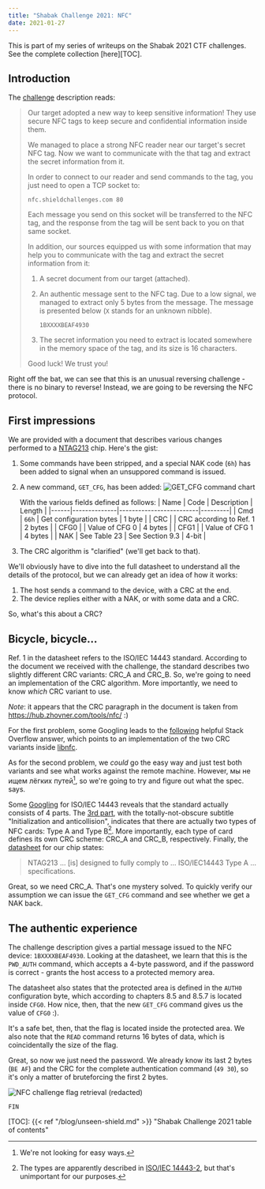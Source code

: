 ```yaml
---
title: "Shabak Challenge 2021: NFC"
date: 2021-01-27
---
```


This is part of my series of writeups on the Shabak 2021 CTF challenges.
See the complete collection [here][TOC].

## Introduction

The [challenge][Challenge] description reads:

> Our target adopted a new way to keep sensitive information! They use secure NFC tags
> to keep secure and confidential information inside them.
> 
> We managed to place a strong NFC reader near our target's secret NFC tag.
> Now we want to communicate with the that tag and extract the secret information from
> it.
> 
> In order to connect to our reader and send commands to the tag, you just need to
> open a TCP socket to:
> 
> `nfc.shieldchallenges.com 80`
> 
> Each message you send on this socket will be transferred to the NFC tag,
> and the response from the tag will be sent back to you on that same socket.
> 
> In addition, our sources equipped us with some information that may help you to
> communicate with the tag and extract the secret information from it:
> 
> 1. A secret document from our target (attached).
> 2. An authentic message sent to the NFC tag. Due to a low signal, we managed to
>    extract only 5 bytes from the message. The message is presented below 
>    (`X` stands for an unknown nibble).
>
>    `1BXXXXBEAF4930`
> 
> 3. The secret information you need to extract is located somewhere in the memory
>    space of the tag, and its size is 16 characters.
> 
> Good luck! We trust you!

Right off the bat, we can see that this is an unusual reversing challenge - there is
no binary to reverse! Instead, we are going to be reversing the NFC protocol.

## First impressions

We are provided with a document that describes various changes performed
to a [NTAG213][NTAG213] chip. Here's the gist:

1. Some commands have been stripped, and a special NAK code (`6h`) has been added
   to signal when an unsuppored command is issued.
2. A new command, `GET_CFG`, has been added:
   ![GET_CFG command chart](/img/nfc_get_cfg.png)
   
   With the various fields defined as follows:
   | Name | Code         | Description             | Length  |
   |------|--------------|-------------------------|---------|
   | Cmd  | `66h`        | Get configuration bytes | 1 byte  |
   | CRC  |              | CRC according to Ref. 1 | 2 bytes |
   | CFG0 |              | Value of CFG 0          | 4 bytes |
   | CFG1 |              | Value of CFG 1          | 4 bytes |
   | NAK  | See Table 23 | See Section 9.3         | 4-bit   |
3. The CRC algorithm is "clarified" (we'll get back to that).

We'll obviously have to dive into the full datasheet to understand all the details
of the protocol, but we can already get an idea of how it works:
1. The host sends a command to the device, with a CRC at the end.
2. The device replies either with a NAK, or with some data and a CRC.

So, what's this about a CRC?

## Bicycle, bicycle...

Ref. 1 in the datasheet refers to the ISO/IEC 14443 standard. According to the document
we received with the challenge, the standard describes two slightly different CRC
variants: CRC_A and CRC_B. So, we're going to need an implementation of the CRC
algorithm. More importantly, we need to know _which_ CRC variant to use.

_Note_: it appears that the CRC paragraph in the document is taken from
https://hub.zhovner.com/tools/nfc/ :)

For the first problem, some Googling leads to the [following][StackOverflow]
helpful Stack Overflow answer, which points to an implementation of the two CRC
variants inside [libnfc][libnfc].

As for the second problem, we _could_ go the easy way and just test both variants
and see what works against the remote machine. However, мы не ищем лёгких путей[^1],
so we're going to try and figure out what the spec. says.

Some [Googling][standard-search] for ISO/IEC 14443 reveals that
the standard actually consists of 4 parts. The [3rd part][ISO-14443-3],
with the totally-not-obscure subtitle "Initialization and anticollision",
indicates that there are actually two types of NFC cards: Type A and Type B[^2].
More importantly, each type of card defines its own CRC scheme: CRC_A and CRC_B,
respectively. Finally, the [datasheet][NTAG213] for our chip states:

> NTAG213 ... [is] designed to fully comply to
> ... ISO/IEC14443 Type A ... specifications.

Great, so we need CRC_A. That's one mystery solved. To quickly verify our assumption
we can issue the `GET_CFG` command and see whether we get a NAK back.

## The authentic experience

The challenge description gives a partial message issued to the NFC device:
`1BXXXXBEAF4930`. Looking at the datasheet, we learn that this is the `PWD_AUTH`
command, which accepts a 4-byte password, and if the password is correct -
grants the host access to a protected memory area.

The datasheet also states that the protected area is defined in the `AUTH0`
configuration byte, which according to chapters 8.5 and 8.5.7 is located inside `CFG0`.
How nice, then, that the new `GET_CFG` command gives us the value of `CFG0` :).

It's a safe bet, then, that the flag is located inside the protected area.
We also note that the `READ` command returns 16 bytes of data, which is coincidentally
the size of the flag.

Great, so now we just need the password. We already know its last 2 bytes (`BE AF`)
and the CRC for the complete authentication command (`49 30`), so it's only a matter
of bruteforcing the first 2 bytes.

![NFC challenge flag retrieval (redacted)](/img/nfc_flag.png)

`FIN`


[TOC]: {{< ref "/blog/unseen-shield.md" >}}
    "Shabak Challenge 2021 table of contents"

[Challenge]: https://github.com/mbikovitsky/shabak-challenge-2021/tree/main/Reversing/2%20-%20NFC
    "NFC challenge files"

[NTAG213]: https://www.nxp.com/docs/en/data-sheet/NTAG213_215_216.pdf
    "NTAG213 datasheet"

[StackOverflow]: https://stackoverflow.com/a/48705557/851560
    "ISO/IEC 14443a CRC Calcuation - Stack Overflow"

[libnfc]: https://github.com/nfc-tools/libnfc/blob/bf31594410e18b7761d5536d692ea6762871e833/libnfc/iso14443-subr.c
    "libnfc CRC calculation"

[standard-search]: https://duckduckgo.com/?q=ISO%2FIEC+14443+download
    "DuckDuckGo search for the ISO/IEC 14443 standard"

[ISO-14443-2]: http://emutag.com/iso/14443-2.pdf
    "ISO/IEC 14443-2 Radio frequency power and signal interface"

[ISO-14443-3]: http://emutag.com/iso/14443-3.pdf
    "ISO/IEC 14443-3 Initialization and anticollision"

[^1]: We're not looking for easy ways.

[^2]: The types are apparently described in [ISO/IEC 14443-2][ISO-14443-2],
      but that's unimportant for our purposes.
